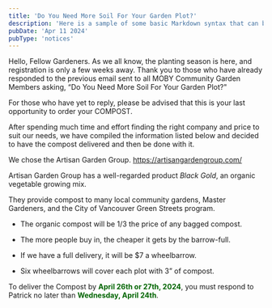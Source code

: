 ```yaml
---
title: 'Do You Need More Soil For Your Garden Plot?'
description: 'Here is a sample of some basic Markdown syntax that can be used when writing Markdown content in Astro.'
pubDate: 'Apr 11 2024'
pubType: 'notices'
---
```

Hello, Fellow Gardeners.
As we all know, the planting season is here, and registration is only a few weeks away.
Thank you to those who have already responded to the previous email sent to all MOBY Community Garden Members asking, “Do You Need More Soil For Your Garden Plot?"

For those who have yet to reply, please be advised that this is your last opportunity to order your COMPOST.
   
After spending much time and effort finding the right company and price to suit our needs, we have compiled the information listed below and decided to have the compost delivered and then be done with it.

We chose the Artisan Garden Group. https://artisangardengroup.com/

Artisan Garden Group has a well-regarded product *Black Gold*, an organic vegetable growing mix.

They provide compost to many local community gardens, Master Gardeners, and the City of Vancouver Green Streets program.

- The organic compost will be 1/3 the price of any bagged compost.

- The more people buy in, the cheaper it gets by the barrow-full.

- If we have a full delivery, it will be $7 a wheelbarrow.

- Six wheelbarrows will cover each plot with 3” of compost.

To deliver the Compost by  <span style="color:darkgreen">**April 26th or 27th, 2024**</span>, you must respond to Patrick no later than <span style="color:darkgreen">**Wednesday, April 24th**</span>.

